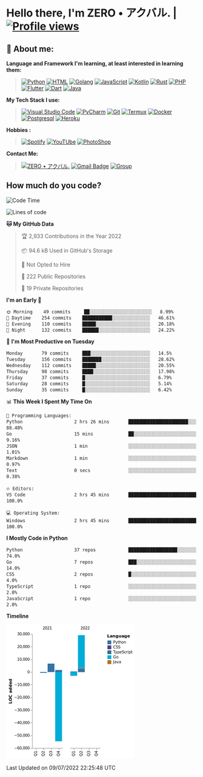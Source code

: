 # **Hello there**, I'm ZERO • アクバル. | [![Profile views](https://gpvc.arturio.dev/Ryomen-Sukuna)](https://github.com/Ryomen-Sukuna)

## 👦 **About me**:

**Language and Framework I'm learning, at least interested in learning them:**

> [![Python](https://badges.aleen42.com/src/python.svg)](https://python.org)
> [![HTML](https://img.shields.io/badge/-HTML-%232c3e50?style=flat&logo=php)](https://whatwg.org)
> [![Golang](https://badges.aleen42.com/src/golang.svg)](https://golang.org)
> [![JavaScript](https://badges.aleen42.com/src/javascript.svg)](https://nodejs.org)
> [![Kotlin](https://badges.aleen42.com/src/kotlin.svg)](https://kotlinlang.org)
> [![Rust](https://img.shields.io/badge/-rust-%232c3e50?style=flat&logo=rust)](https://rust-lang.org)
> [![PHP](https://img.shields.io/badge/-php-%232c3e50?style=flat&logo=php)](https://www.php.net)
> [![Flutter](https://img.shields.io/badge/-flutter-%232c3e50?style=flat&logo=flutter)](https://flutter.dev)
> [![Dart](https://img.shields.io/badge/-dart-%232c3e50?style=flat&logo=dart)](https://dart.dev)
> [![Java](https://badges.aleen42.com/src/java.svg)](https://www.java.com/en)

**My Tech Stack I use:**

> [![Visual Studio Code](https://badges.aleen42.com/src/visual_studio_code.svg)](https://code.visualstudio.com)
> [![PyCharm](https://img.shields.io/badge/-pycharm-%23007ACC?style=flat&logo=pycharm&logoColor=black&color=black&labelColor=green)](https://www.jetbrains.com/pycharm)
> [![Git](https://img.shields.io/badge/-Git-%23F05032?style=flat&logo=git&logoColor=%23ffffff)](https://git-scm.com)
> [![Termux](https://img.shields.io/badge/-Termux-%232c3e50?style=flat&logo=typescript)](https://termux.com)
> [![Docker](https://badges.aleen42.com/src/docker.svg)](https://www.docker.com/)
> [![Postgresql](https://img.shields.io/badge/-Postgresql-%232c3e50?style=flat&logo=postgresql)](https://postgresql.org)
> [![Heroku](https://img.shields.io/badge/-Heroku-purple?style=flat&logo=heroku)](https://heroku.com)

**Hobbies :**

> [![Spotify](https://badges.aleen42.com/src/spotify.svg)](https://spotify.com)
> [![YouTUbe](https://badges.aleen42.com/src/youtube.svg)](https://spotify.com)
> [![PhotoShop](https://badges.aleen42.com/src/photoshop.svg)](https://www.adobe.com/products/photoshop.html)

**Contact Me:**

> [![ZERO • アクバル.](https://badges.aleen42.com/src/telegram.svg)](https://t.me/Anomaliii)
> [![Gmail Badge](https://img.shields.io/badge/-ryomensukuna83@gmail.com-c14438?style=flat&logo=Gmail&logoColor=white)](https://ryomensukuna83@gmail.com)
> [![Group](https://img.shields.io/badge/dynamic/json?logo=telegram&label=%40RandomAnimeIndonesia&labelColor=282c34&suffix=+members&color=2CA5E0&query=%24.data.totalSubs&url=https%3A%2F%2Fapi.spencerwoo.com%2Fsubstats%2F%3Fsource%3Dtelegram%26queryKey%3DGrup_Anime_Random&longCache=true%22)](https://t.me/Grup_Anime_Random)
 

## **How much do you code?**

<!--START_SECTION:waka-->
![Code Time](http://img.shields.io/badge/Code%20Time-235%20hrs%207%20mins-blue)

![Lines of code](https://img.shields.io/badge/From%20Hello%20World%20I%27ve%20Written--20%20Thousand%20lines%20of%20code-blue)

**🐱 My GitHub Data** 

> 🏆 2,933 Contributions in the Year 2022
 > 
> 📦 94.6 kB Used in GitHub's Storage 
 > 
> 🚫 Not Opted to Hire
 > 
> 📜 222 Public Repositories 
 > 
> 🔑 19 Private Repositories  
 > 
**I'm an Early 🐤** 

```text
🌞 Morning    49 commits     ██░░░░░░░░░░░░░░░░░░░░░░░   8.99% 
🌆 Daytime    254 commits    ███████████░░░░░░░░░░░░░░   46.61% 
🌃 Evening    110 commits    █████░░░░░░░░░░░░░░░░░░░░   20.18% 
🌙 Night      132 commits    ██████░░░░░░░░░░░░░░░░░░░   24.22%

```
📅 **I'm Most Productive on Tuesday** 

```text
Monday       79 commits     ███░░░░░░░░░░░░░░░░░░░░░░   14.5% 
Tuesday      156 commits    ███████░░░░░░░░░░░░░░░░░░   28.62% 
Wednesday    112 commits    █████░░░░░░░░░░░░░░░░░░░░   20.55% 
Thursday     98 commits     ████░░░░░░░░░░░░░░░░░░░░░   17.98% 
Friday       37 commits     █░░░░░░░░░░░░░░░░░░░░░░░░   6.79% 
Saturday     28 commits     █░░░░░░░░░░░░░░░░░░░░░░░░   5.14% 
Sunday       35 commits     █░░░░░░░░░░░░░░░░░░░░░░░░   6.42%

```


📊 **This Week I Spent My Time On** 

```text
💬 Programming Languages: 
Python                   2 hrs 26 mins       ██████████████████████░░░   88.48% 
Go                       15 mins             ██░░░░░░░░░░░░░░░░░░░░░░░   9.16% 
JSON                     1 min               ░░░░░░░░░░░░░░░░░░░░░░░░░   1.01% 
Markdown                 1 min               ░░░░░░░░░░░░░░░░░░░░░░░░░   0.97% 
Text                     0 secs              ░░░░░░░░░░░░░░░░░░░░░░░░░   0.38%

🔥 Editors: 
VS Code                  2 hrs 45 mins       █████████████████████████   100.0%

💻 Operating System: 
Windows                  2 hrs 45 mins       █████████████████████████   100.0%

```

**I Mostly Code in Python** 

```text
Python                   37 repos            ██████████████████░░░░░░░   74.0% 
Go                       7 repos             ███░░░░░░░░░░░░░░░░░░░░░░   14.0% 
CSS                      2 repos             █░░░░░░░░░░░░░░░░░░░░░░░░   4.0% 
TypeScript               1 repo              ░░░░░░░░░░░░░░░░░░░░░░░░░   2.0% 
JavaScript               1 repo              ░░░░░░░░░░░░░░░░░░░░░░░░░   2.0%

```


**Timeline**

![Chart not found](https://raw.githubusercontent.com/Ryomen-Sukuna/Ryomen-Sukuna/master/charts/bar_graph.png) 


 Last Updated on 09/07/2022 22:25:48 UTC
<!--END_SECTION:waka-->
